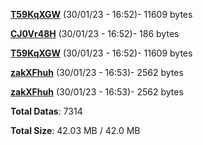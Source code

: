 [**T59KqXGW**](/data/T59KqXGW.txt) (30/01/23 - 16:52)- 11609 bytes

[**CJ0Vr48H**](/data/CJ0Vr48H.txt) (30/01/23 - 16:52)- 186 bytes

[**T59KqXGW**](/data/T59KqXGW.txt) (30/01/23 - 16:52)- 11609 bytes

[**zakXFhuh**](/data/zakXFhuh.txt) (30/01/23 - 16:53)- 2562 bytes

[**zakXFhuh**](/data/zakXFhuh.txt) (30/01/23 - 16:53)- 2562 bytes

**Total Datas**: 7314

**Total Size**: 42.03 MB / 42.0 MB